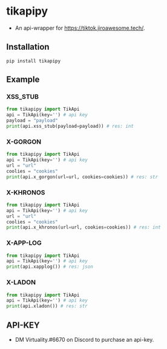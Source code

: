 # tikapipy

- An api-wrapper for https://tiktok.jiroawesome.tech/.

## Installation

```
pip install tikapipy
```

## Example

### XSS_STUB

```python
from tikapipy import TikApi
api = TikApi(key='') # api key
payload = "payload"
print(api.xss_stub(payload=payload)) # res: int
```

### X-GORGON

```python
from tikapipy import TikApi
api = TikApi(key='') # api key
url = "url"
coolies = "cookies"
print(api.x_gorgon(url=url, cookies=cookies)) # res: str
```

### X-KHRONOS

```python
from tikapipy import TikApi
api = TikApi(key='') # api key
url = "url"
coolies = "cookies"
print(api.x_khronos(url=url, cookies=cookies)) # res: int
```

### X-APP-LOG

```python
from tikapipy import TikApi
api = TikApi(key='') # api key
print(api.xapplog()) # res: json
```

### X-LADON

```python
from tikapipy import TikApi
api = TikApi(key='') # api key
print(api.xladon()) # res: str
```

## API-KEY

- DM Virtuality.#6670 on Discord to purchase an api-key.